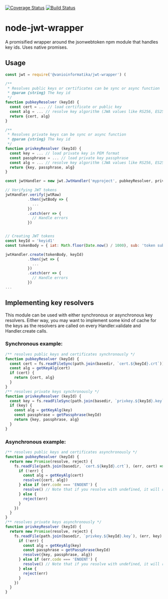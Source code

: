 [![Coverage Status](https://coveralls.io/repos/github/vanioinformatika/node-jwt-wrapper/badge.svg?branch=master)](https://coveralls.io/github/vanioinformatika/node-jwt-wrapper?branch=master)
[![Build Status](https://travis-ci.org/vanioinformatika/node-jwt-wrapper.svg?branch=master)](https://travis-ci.org/vanioinformatika/node-jwt-wrapper)

# node-jwt-wrapper
A promisified wrapper around the jsonwebtoken npm module that handles key ids.
Uses native promises.

## Usage

```js
const jwt = require('@vanioinformatika/jwt-wrapper') (

/**
 * Resolves public keys or certificates can be sync or async function
 * @param {string} The key id
 */
function pubkeyResolver (keyId) {
  const cert = ... // load certificate or public key
  const alg = ... // resolve key algorithm (JWA values like RS256, ES256, etc.)
  return {cert, alg}
}

/**
 * Resolves private keys can be sync or async function
 * @param {string} The key id
 */
function privkeyResolver (keyId) {
  const key = ... // load private key in PEM format
  const passphrase = ... // load private key passphrase
  const alg = ... // resolve key algorithm (JWA values like RS256, ES256, etc.)
  return {key, passphrase, alg}
}

const jwtHandler = new jwt.JwtHandler('myproject', pubkeyResolver, privkeyResolver)

// Verifying JWT tokens
jwtHandler.verify(jwtRaw)
          .then(jwtBody => {
            ...
          })
          .catch(err => {
            // Handle errors
          })


// Creating JWT tokens
const keyId = 'keyid1'
const tokenBody = { iat: Math.floor(Date.now() / 1000), sub: 'token subject', iss: 'issuer1', aud: 'audience1' }

jwtHandler.create(tokenBody, keyId)
          .then(jwt => {
            ...
          })
          .catch(err => {
            // Handle errors
          })
...
```

## Implementing key resolvers

This module can be used with either synchronous or asynchronous key resolvers. Either way, you may want to implement some kind of cache for the keys as the resolvers are called on every Handler.validate and Handler.create calls.

### Synchronous example:
```js
/** resolves public keys and certificates synchronously */
function pubkeyResolver (keyId) {
  const cert = fs.readFileSync(path.join(basedir, `cert.${keyId}.crt`))
  const alg = getKeyAlg(cert)
  if (cert) {
    return {cert, alg}
  }
}
/** resolves private keys synchronously */
function privkeyResolver (keyId) {
  const key = fs.readFileSync(path.join(basedir, `privkey.${keyId}.key`))
  if (key) {
    const alg = getKeyAlg(key)
    const passphrase = getPassphrase(keyId)
    return {key, passphrase, alg}
  }
}
```

### Asynchronous example:
```js
/** resolves public keys and certificates asynchronously */
function pubkeyResolver (keyId) {
  return new Promise(resolve, reject) {
    fs.readFile(path.join(basedir, `cert.${keyId}.crt`), (err, cert) => {
      if (!err) {
        const alg = getKeyAlg(cert)
        resolve({cert, alg})
      } else if (err.code === 'ENOENT') {
        resolve() // Note that if you resolve with undefined, it will result in UnknownKeyIdError
      } else {
        reject(err)
      }
    })
  }
}
/** resolves private keys asynchronously */
function privkeyResolver (keyId) {
  return new Promise(resolve, reject) {
    fs.readFile(path.join(basedir, `privkey.${keyId}.key`), (err, key) => {
      if (!err) {
        const alg = getKeyAlg(key)
        const passphrase = getPassphrase(keyId)
        resolve({key, passphrase, alg})
      } else if (err.code === 'ENOENT') {
        resolve() // Note that if you resolve with undefined, it will result in UnknownKeyIdError
      } else {
        reject(err)
      }
    })
  }
}
```
